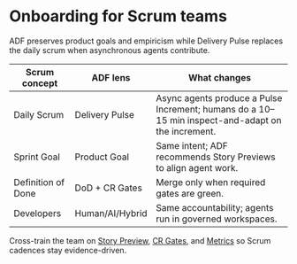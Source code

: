 # Onboarding for Scrum teams

ADF preserves product goals and empiricism while Delivery Pulse replaces the daily scrum when asynchronous agents contribute.

| Scrum concept | ADF lens | What changes |
|---|---|---|
| Daily Scrum | Delivery Pulse | Async agents produce a Pulse Increment; humans do a 10–15 min inspect-and-adapt on the increment. |
| Sprint Goal | Product Goal | Same intent; ADF recommends Story Previews to align agent work. |
| Definition of Done | DoD + CR Gates | Merge only when required gates are green. |
| Developers | Human/AI/Hybrid | Same accountability; agents run in governed workspaces. |

Cross-train the team on [Story Preview](story-preview.md), [CR Gates](cr-gates.md), and [Metrics](metrics.md) so Scrum cadences stay evidence-driven.
